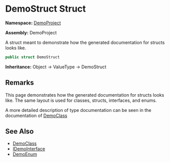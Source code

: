 # DemoStruct Struct

**Namespace:** [DemoProject](../Namespace.md)

**Assembly:** DemoProject

A struct meant to demonstrate how the generated documentation for structs looks like.

```csharp
public struct DemoStruct
```

**Inheritance:** Object → ValueType → DemoStruct

## Remarks

This page demonstrates how the generated documentation for structs looks like. The same layout is used for classes, structs, interfaces, and enums.

A more detailed description of type documentation can be seen in the documentation of [DemoClass](../DemoClass/Type.md)

## See Also

- [DemoClass](../DemoClass/Type.md)
- [IDemoInterface](../IDemoInterface/Type.md)
- [DemoEnum](../DemoEnum/Type.md)
